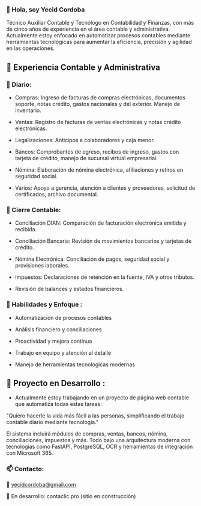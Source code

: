 ### 👋 Hola, soy Yecid Cordoba

Técnico Auxiliar Contable y Tecnólogo en Contabilidad y Finanzas, con más de cinco años de experiencia en el área contable y administrativa. Actualmente estoy enfocado en automatizar procesos contables mediante herramientas tecnológicas para aumentar la eficiencia, precisión y agilidad en las operaciones.

## 💼 Experiencia Contable y Administrativa

### 🧾 Diario:

- Compras: Ingreso de facturas de compras electrónicas, documentos soporte, notas crédito, gastos nacionales y del exterior. Manejo de inventario.

- Ventas: Registro de facturas de ventas electrónicas y notas crédito electrónicas.

- Legalizaciones: Anticipos a colaboradores y caja menor.

- Bancos: Comprobantes de egreso, recibos de ingreso, gastos con tarjeta de crédito, manejo de sucursal virtual empresarial.

- Nómina: Elaboración de nómina electrónica, afiliaciones y retiros en seguridad social.

- Varios: Apoyo a gerencia, atención a clientes y proveedores, solicitud de certificados, archivo documental.

### 📅 Cierre Contable:

- Conciliación DIAN: Comparación de facturación electrónica emitida y recibida.

- Conciliación Bancaria: Revisión de movimientos bancarios y tarjetas de crédito.

- Nómina Electrónica: Conciliación de pagos, seguridad social y provisiones laborales.

- Impuestos: Declaraciones de retención en la fuente, IVA y otros tributos.

- Revisión de balances y estados financieros.

### 🔧 Habilidades y Enfoque :

- Automatización de procesos contables

- Análisis financiero y conciliaciones

- Proactividad y mejora continua

- Trabajo en equipo y atención al detalle

- Manejo de herramientas tecnológicas modernas

## 🚀 Proyecto en Desarrollo :

- Actualmente estoy trabajando en un proyecto de página web contable que automatiza todas estas tareas:

"Quiero hacerle la vida más fácil a las personas, simplificando el trabajo contable diario mediante tecnología."

El sistema incluirá módulos de compras, ventas, bancos, nómina, conciliaciones, impuestos y más. Todo bajo una arquitectura moderna con tecnologías como FastAPI, PostgreSQL, OCR y herramientas de integración con Microsoft 365.

### 📫 Contacto:

📧 <yecidcordoba@gmail.com>

💼 En desarrollo: contaclic.pro (sitio en construcción)